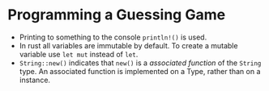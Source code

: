 # Programming a Guessing Game

- Printing to something to the console `println!()` is used.
- In rust all variables are immutable by default. To create a mutable variable use `let mut` instead of `let`.
- `String::new()` indicates that `new()` is a _associated function_ of the `String` type. An associated function is implemented on a Type, rather than on a instance.